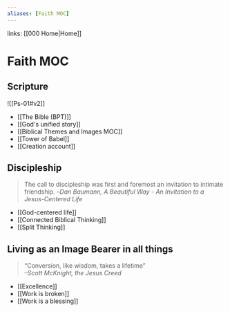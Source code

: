 ```yaml
---
aliases: [Faith MOC]
---
```

links: [[000 Home|Home]]
# Faith MOC
## Scripture
![[Ps-01#v2]]
* [[The Bible (BPT)]]
* [[God's unified story]]
* [[Biblical Themes and Images MOC]]
* [[Tower of Babel]]
* [[Creation account]]

## Discipleship
>The call to discipleship was first and foremost an invitation to intimate friendship.
> –*Dan Baumann, A Beautiful Way - An Invitation to a Jesus-Centered Life*

* [[God-centered life]]
* [[Connected Biblical Thinking]]
* [[Split Thinking]]

## Living as an Image Bearer in all things
> “Conversion, like wisdom, takes a lifetime”  
_–Scott McKnight, the Jesus Creed_
* [[Excellence]]
* [[Work is broken]]
* [[Work is a blessing]]
